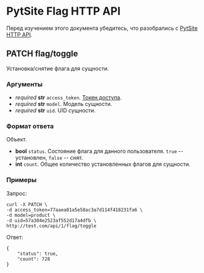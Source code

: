 # PytSite Flag HTTP API

Перед изучением этого документа убедитесь, что разобрались с [PytSite HTTP API](../../../http_api/doc/ru/index.md).


## PATCH flag/toggle

Установка/снятие флага для сущности. 


### Аргументы
- *required* **str** `access_token`. [Токен доступа](../../../auth/doc/ru/http_api.md#post-pytsiteauthsign_in).
- *required* **str** `model`. Модель сущности.
- *required* **str** `uid`. UID сущности.


### Формат ответа

Объект.

- **bool** `status`. Состояние флага для данного пользователя. `true` -- установлен, `false` -- снят.
- **int** `count`. Общее количество установленных флагов для сущности.


### Примеры

Запрос:

```
curl -X PATCH \
-d access_token=77aaea01a5e58ac3a7d114f418231fa6 \
-d model=product \
-d uid=57a304e2523af552d17a4dfb \
http://test.com/api/1/flag/toggle
```


Ответ:
```
{
    "status": true,
    "count": 728
}
```
